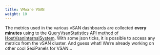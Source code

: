 ```yaml
---
title: VMware VSAN
weight: 10
---
```



The metrics used in the various vSAN dashboards are collected **every minutes** using to the [QueryVsanStatistics API method of HostVsanInternalSystem](http://pubs.vmware.com/vsphere-60/index.jsp?topic=%2Fcom.vmware.wssdk.apiref.doc%2Fvim.host.VsanInternalSystem.html). With some json ticks, it is possible to access any metrics from the vSAN cluster. And guess what! We’re already working on other cool SexiPanels for VSAN…
